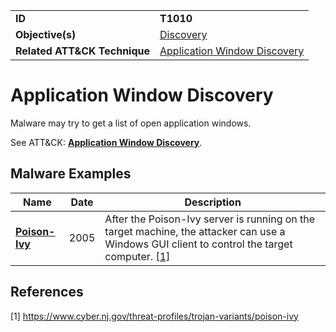 |||
|---------|------------------------|
|**ID**|**T1010**|
|**Objective(s)**|[Discovery](../discovery)|
|**Related ATT&CK Technique**|[Application Window Discovery](https://attack.mitre.org/techniques/T1010)|


Application Window Discovery
============================
Malware may try to get a list of open application windows. 

See ATT&CK: [**Application Window Discovery**](https://attack.mitre.org/techniques/T1010).

Malware Examples
----------------
|Name|Date|Description|
|-----------------------------|--------|-----------------------------|
|[**Poison-Ivy**](../xample-malware/poison-ivy.md)|2005|After the Poison-Ivy server is running on the target machine, the attacker can use a Windows GUI client to control the target computer. [[1]](#1)|

References
----------
<a name="1">[1]</a> https://www.cyber.nj.gov/threat-profiles/trojan-variants/poison-ivy
